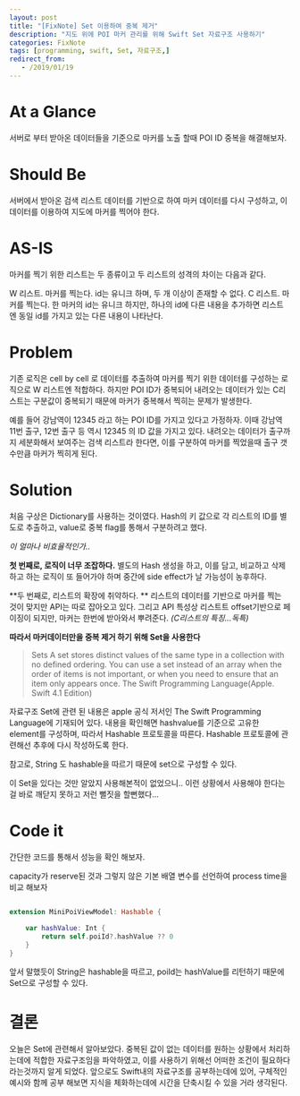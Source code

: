 ```yaml
---
layout: post
title: "[FixNote] Set 이용하여 중복 제거"
description: "지도 위에 POI 마커 관리를 위해 Swift Set 자료구조 사용하기"
categories: FixNote
tags: [programming, swift, Set, 자료구조,]
redirect_from:
   - /2019/01/19
---
```


# At a Glance

서버로 부터 받아온 데이터들을 기준으로 마커를 노출 할때 POI ID 중복을 해결해보자.

# Should Be
서버에서 받아온 검색 리스트 데이터를 기반으로 하여 마커 데이터를 다시 구성하고, 이 데이터를 이용하여 지도에 마커를 찍어야 한다.

# AS-IS
마커를 찍기 위한 리스트는 두 종류이고 두 리스트의 성격의 차이는 다음과 같다.

W 리스트. 마커를 찍는다. id는 유니크 하며, 두 개 이상이 존재할 수 없다.
C 리스트. 마커를 찍는다. 한 마커의 id는 유니크 하지만, 하나의 id에 다른 내용을 추가하면 리스트엔 동일 id를 가지고 있는 다른 내용이 나타난다.

# Problem
기존 로직은 cell by cell 로 데이터를 추출하여 마커를 찍기 위한 데이터를 구성하는 로직으로 W 리스트엔 적합하다.
하지만 POI ID가 중복되어 내려오는 데이터가 있는 C리스트는 구분값이 중복되기 때문에 마커가 중복해서 찍히는 문제가 발생한다.

예를 들어 강남역이 12345 라고 하는 POI ID를 가지고 있다고 가정하자. 이때 강남역 11번 출구, 12번 출구 등 역시 12345 의 ID 값을 가지고 있다. 내려오는 데이터가 출구까지 세분화해서 보여주는 검색 리스트라 한다면, 이를 구분하여 마커를 찍었을때 출구 갯수만큼 마커가 찍히게 된다.

# Solution
처음 구상은 Dictionary를 사용하는 것이였다.
Hash의 키 값으로 각 리스트의 ID를 별도로 추출하고, value로 중복 flag를 통해서 구분하려고 했다.

*이 얼마나 비효율적인가..*

**첫 번째로, 로직이 너무 조잡하다.**
별도의 Hash 생성을 하고, 이를 담고, 비교하고 삭제하고 하는 로직이 또 들어가야 하며 중간에 side effect가 날 가능성이 농후하다.

**두 번째로, 리스트의 확장에 취약하다. **
리스트의 데이터를 기반으로 마커를 찍는 것이 맞지만 API는 따로 잡아오고 있다.
그리고 API 특성상 리스트트 offset기반으로 페이징이 되지만, 마커는 한번에 받아와서 뿌려준다.
*(C리스트의 특징...독특)*

**따라서 마커데이터만을 중복 제거 하기 위해 Set을 사용한다**

> Sets
A set stores distinct values of the same type in a collection with no defined ordering. You can use a set instead of an array when the order of items is not important, or when you need to ensure that an item only appears once.
The Swift Programming Language(Apple. Swift 4.1 Edition)

자료구조 Set에 관련 된 내용은 apple 공식 저서인 The Swift Programming Language에 기재되어 있다.
내용을 확인해면 hashvalue를 기준으로 고유한 element를 구성하며, 따라서 Hashable 프로토콜을 따른다.
Hashable 프로토콜에 관련해선 추후에 다시 작성하도록 한다.

참고로, String 도 hashable을 따르기 때문에 set으로 구성할 수 있다.

이 Set을 있다는 것만 알았지 사용해본적이 없었으니.. 이런 상황에서 사용해야 한다는 걸 바로 깨닫지 못하고 저런 뻘짓을 할뻔했다...


# Code it

간단한 코드를 통해서 성능을 확인 해보자.

capacity가 reserve된 것과 그렇지 않은 기본 배열 변수를 선언하여 process time을 비교 해보자

~~~ swift

extension MiniPoiViewModel: Hashable {
    
    var hashValue: Int {
        return self.poiId?.hashValue ?? 0
    }
}
~~~

앞서 말했듯이 String은 hashable을 따르고, poiId는 hashValue를 리턴하기 때문에 Set으로 구성할 수 있다.

# 결론
오늘은 Set에 관련해서 알아보았다.
중복된 값이 없는 데이터를 원하는 상황에서 처리하는데에 적합한 자료구조임을 파악하였고, 이를 사용하기 위해선 어떠한 조건이 필요하다 라는것까지 알게 되었다.
앞으로도 Swift내의 자료구조를 공부하는데에 있어, 구체적인 예시와 함께 공부 해보면 지식을 체화하는데에 시간을 단축시킬 수 있을 거라 생각된다.